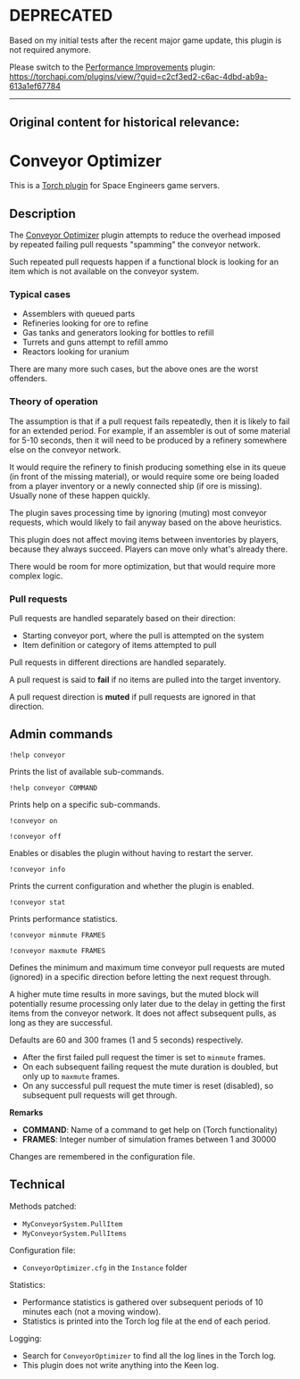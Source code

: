 # DEPRECATED

Based on my initial tests after the recent major game update, this plugin is not required anymore. 

Please switch to the [Performance Improvements](https://github.com/viktor-ferenczi/performance-improvements) plugin: https://torchapi.com/plugins/view/?guid=c2cf3ed2-c6ac-4dbd-ab9a-613a1ef67784

---
Original content for historical relevance:
---

# Conveyor Optimizer

This is a [Torch plugin](https://torchapi.net/plugins/item/2d10eb73-03c1-4605-a9d1-392cf11e4c4c) for Space Engineers game servers.

## Description

The [Conveyor Optimizer](https://torchapi.net/plugins/item/2d10eb73-03c1-4605-a9d1-392cf11e4c4c) plugin attempts to reduce the overhead imposed by repeated failing pull requests "spamming" the conveyor network.

Such repeated pull requests happen if a functional block is looking for an item which is not available on the conveyor system.

### Typical cases

- Assemblers with queued parts
- Refineries looking for ore to refine
- Gas tanks and generators looking for bottles to refill
- Turrets and guns attempt to refill ammo
- Reactors looking for uranium

There are many more such cases, but the above ones are the worst offenders.

### Theory of operation

The assumption is that if a pull request fails repeatedly, then it is likely to fail for an extended period. For example, if an assembler is out of some material for 5-10 seconds, then it will need to be produced by a refinery somewhere else on the conveyor network.

It would require the refinery to finish producing something else in its queue (in front of the missing material), or would require some ore being loaded from a player inventory or a newly connected ship (if ore is missing). Usually none of these happen quickly.

The plugin saves processing time by ignoring (muting) most conveyor requests, which would likely to fail anyway based on the above heuristics.

This plugin does not affect moving items between inventories by players, because they always succeed. Players can move only what's already there.

There would be room for more optimization, but that would require more complex logic.

### Pull requests

Pull requests are handled separately based on their direction:

- Starting conveyor port, where the pull is attempted on the system
- Item definition or category of items attempted to pull

Pull requests in different directions are handled separately.

A pull request is said to **fail** if no items are pulled into the target inventory.

A pull request direction is **muted** if pull requests are ignored in that direction.

## Admin commands

`!help conveyor`

Prints the list of available sub-commands.

`!help conveyor COMMAND`

Prints help on a specific sub-commands.

`!conveyor on`

`!conveyor off`

Enables or disables the plugin without having to restart the server.

`!conveyor info`

Prints the current configuration and whether the plugin is enabled.

`!conveyor stat`

Prints performance statistics. 

`!conveyor minmute FRAMES`

`!conveyor maxmute FRAMES`

Defines the minimum and maximum time conveyor pull requests are muted (ignored) in a specific direction before letting the next request through. 

A higher mute time results in more savings, but the muted block will potentially resume processing only later due to the delay in getting the first items from the conveyor network. It does not affect subsequent pulls, as long as they are successful.

Defaults are 60 and 300 frames (1 and 5 seconds) respectively.

- After the first failed pull request the timer is set to `minmute` frames.
- On each subsequent failing request the mute duration is doubled, but only up to `maxmute` frames.
- On any successful pull request the mute timer is reset (disabled), so subsequent pull requests will get through.

__Remarks__

- **COMMAND**: Name of a command to get help on (Torch functionality)
- **FRAMES**: Integer number of simulation frames between 1 and 30000

Changes are remembered in the configuration file.

## Technical

Methods patched:

- `MyConveyorSystem.PullItem`
- `MyConveyorSystem.PullItems`

Configuration file:

- `ConveyorOptimizer.cfg` in the `Instance` folder

Statistics:

 - Performance statistics is gathered over subsequent periods of 10 minutes each (not a moving window). 
 - Statistics is printed into the Torch log file at the end of each period.

Logging:

 - Search for `ConveyorOptimizer` to find all the log lines in the Torch log. 
 - This plugin does not write anything into the Keen log.
